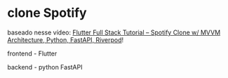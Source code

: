 # clone Spotify

baseado nesse vídeo: [Flutter Full Stack Tutorial – Spotify Clone w/ MVVM Architecture, Python, FastAPI, Riverpod](https://youtu.be/9gpAtzQhYkY)!

frontend - Flutter

backend - python FastAPI
